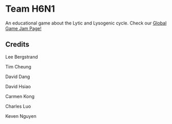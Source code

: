 Team H6N1
====
An educational game about the Lytic and Lysogenic cycle. Check our [Global Game Jam Page!](http://globalgamejam.org/2014/games/phage)

Credits
----
Lee Bergstrand

Tim Cheung

David Dang

David Hsiao

Carmen Kong

Charles Luo

Keven Nguyen




